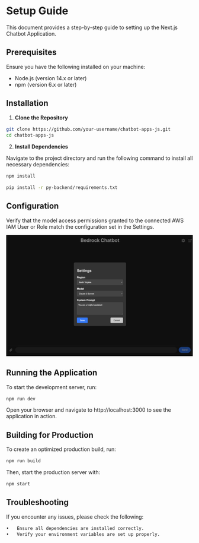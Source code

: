 # Setup Guide

This document provides a step-by-step guide to setting up the Next.js Chatbot Application.

## Prerequisites

Ensure you have the following installed on your machine:
- Node.js (version 14.x or later)
- npm (version 6.x or later)

## Installation

1. **Clone the Repository**

```bash
git clone https://github.com/your-username/chatbot-apps-js.git
cd chatbot-apps-js
```

2. **Install Dependencies**

Navigate to the project directory and run the following command to install all necessary dependencies:
```bash
npm install
```

```bash
pip install -r py-backend/requirements.txt
```


## Configuration

Verify that the model access permissions granted to the connected AWS IAM User or Role match the configuration set in the Settings.

![Settings](./images/settings.png)


## Running the Application

To start the development server, run:

```bash
npm run dev
```

Open your browser and navigate to http://localhost:3000 to see the application in action.


## Building for Production 

To create an optimized production build, run:

```bash
npm run build
```

Then, start the production server with:
```bash
npm start
```

## Troubleshooting 

If you encounter any issues, please check the following:

	•	Ensure all dependencies are installed correctly.
	•	Verify your environment variables are set up properly.
